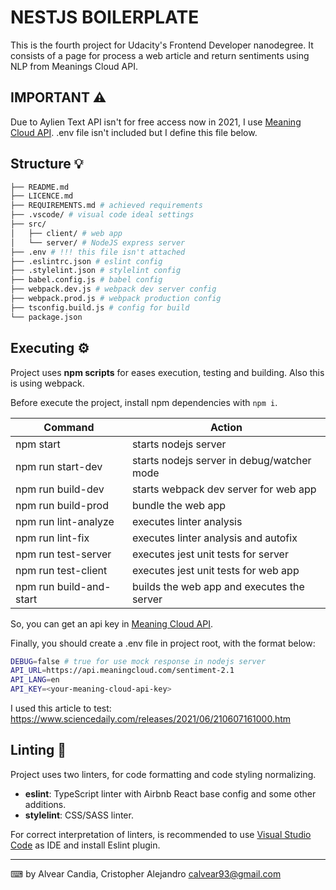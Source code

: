 # NESTJS BOILERPLATE

This is the fourth project for Udacity's Frontend Developer nanodegree.
It consists of a page for process a web article and return sentiments using NLP from Meanings Cloud API.

## IMPORTANT ⚠

Due to Aylien Text API isn't for free access now in 2021, I use [Meaning Cloud API](https://www.meaningcloud.com/).
.env file isn't included but I define this file below.

## Structure 💡

```bash
├── README.md
├── LICENCE.md
├── REQUIREMENTS.md # achieved requirements
├── .vscode/ # visual code ideal settings
├── src/
│   ├── client/ # web app
│   └── server/ # NodeJS express server
├── .env # !!! this file isn't attached
├── .eslintrc.json # eslint config
├── .stylelint.json # stylelint config
├── babel.config.js # babel config
├── webpack.dev.js # webpack dev server config
├── webpack.prod.js # webpack production config
├── tsconfig.build.js # config for build
└── package.json
```

## Executing ⚙️

Project uses **npm scripts** for eases execution, testing and building.
Also this is using webpack.

Before execute the project, install npm dependencies with `npm i`.

| Command                 | Action                                     |
| ----------------------- | ------------------------------------------ |
| npm start               | starts nodejs server                       |
| npm run start-dev       | starts nodejs server in debug/watcher mode |
| npm run build-dev       | starts webpack dev server for web app      |
| npm run build-prod      | bundle the web app                         |
| npm run lint-analyze    | executes linter analysis                   |
| npm run lint-fix        | executes linter analysis and autofix       |
| npm run test-server     | executes jest unit tests for server        |
| npm run test-client     | executes jest unit tests for web app       |
| npm run build-and-start | builds the web app and executes the server |

So, you can get an api key in [Meaning Cloud API](https://www.meaningcloud.com/).

Finally, you should create a .env file in project root, with the format below:

```bash
DEBUG=false # true for use mock response in nodejs server
API_URL=https://api.meaningcloud.com/sentiment-2.1
API_LANG=en
API_KEY=<your-meaning-cloud-api-key>
```

I used this article to test: https://www.sciencedaily.com/releases/2021/06/210607161000.htm

## Linting 🧿

Project uses two linters, for code formatting and code styling normalizing.

-   **eslint**: TypeScript linter with Airbnb React base config and some other additions.
-   **stylelint**: CSS/SASS linter.

For correct interpretation of linters, is recommended to use [Visual Studio Code](https://code.visualstudio.com/) as IDE and install Eslint plugin.

---

⌨ by Alvear Candia, Cristopher Alejandro <calvear93@gmail.com>
